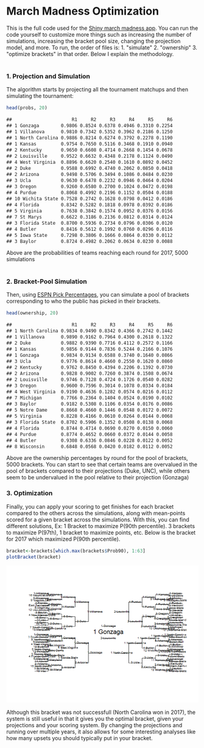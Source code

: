 # March Madness Optimization

This is the full code used for the [Shiny march madness app](https://bracketmath.shinyapps.io/ncaa/). You can run the code yourself to customize more things such as increasing the number of simulations, increasing the bracket pool size, changing the projection model, and more. To run, the order of files is: 1. "simulate" 2. "ownership" 3. "optimize brackets" in that order. Below I explain the methodology. <br /> <br />

### 1. Projection and Simulation

The algorithm starts by projecting all the tournament matchups and then simulating the tournament:

``` r
head(probs, 20)
```

    ##                      R1     R2     R3     R4     R5     R6
    ## 1 Gonzaga        0.9806 0.8524 0.6378 0.4946 0.3310 0.2254
    ## 1 Villanova      0.9810 0.7342 0.5352 0.3962 0.2186 0.1250
    ## 1 North Carolina 0.9886 0.8214 0.6274 0.3792 0.2278 0.1190
    ## 1 Kansas         0.9754 0.7650 0.5116 0.3468 0.1910 0.0940
    ## 2 Kentucky       0.9650 0.6608 0.4714 0.2668 0.1454 0.0678
    ## 2 Louisville     0.9522 0.6632 0.4348 0.2178 0.1124 0.0490
    ## 4 West Virginia  0.8896 0.6620 0.2540 0.1610 0.0892 0.0452
    ## 2 Duke           0.9588 0.6992 0.4740 0.2062 0.0850 0.0418
    ## 2 Arizona        0.9498 0.5706 0.3494 0.1086 0.0484 0.0230
    ## 3 Ucla           0.9630 0.6478 0.2232 0.0946 0.0464 0.0204
    ## 3 Oregon         0.9260 0.6580 0.2700 0.1024 0.0472 0.0198
    ## 4 Purdue         0.8068 0.4992 0.2196 0.1152 0.0504 0.0188
    ## 10 Wichita State 0.7528 0.2742 0.1628 0.0798 0.0412 0.0186
    ## 4 Florida        0.8342 0.5282 0.1818 0.0978 0.0392 0.0186
    ## 5 Virginia       0.7638 0.3842 0.1574 0.0952 0.0376 0.0156
    ## 7 St Marys       0.6622 0.3186 0.2136 0.0812 0.0314 0.0124
    ## 3 Florida State  0.8700 0.5936 0.2734 0.0796 0.0306 0.0120
    ## 4 Butler         0.8416 0.5612 0.1992 0.0760 0.0296 0.0116
    ## 5 Iowa State     0.7298 0.3806 0.1666 0.0864 0.0330 0.0112
    ## 3 Baylor         0.8724 0.4982 0.2062 0.0634 0.0230 0.0088

Above are the probabilities of teams reaching each round for 2017, 5000 simulations <br /> <br />

### 2. Bracket-Pool Simulation

Then, using [ESPN Pick Percentages](http://games.espn.com/tournament-challenge-bracket/2017/en/whopickedwhom), you can simulate a pool of brackets corresponding to who the public has picked in their brackets.

``` r
head(ownership, 20)
```

    ##                      R1     R2     R3     R4     R5     R6
    ## 1 North Carolina 0.9834 0.9490 0.8342 0.4366 0.2742 0.1442
    ## 1 Villanova      0.9890 0.9162 0.7964 0.4300 0.2618 0.1322
    ## 2 Duke           0.9882 0.9390 0.7716 0.4112 0.2572 0.1166
    ## 1 Kansas         0.9856 0.9144 0.7836 0.5244 0.2166 0.1076
    ## 1 Gonzaga        0.9834 0.9134 0.6588 0.3740 0.1640 0.0866
    ## 3 Ucla           0.9776 0.8614 0.4660 0.2550 0.1620 0.0860
    ## 2 Kentucky       0.9762 0.8450 0.4394 0.2206 0.1392 0.0730
    ## 2 Arizona        0.9828 0.9002 0.7260 0.3874 0.1508 0.0674
    ## 2 Louisville     0.9746 0.7128 0.4724 0.1726 0.0540 0.0282
    ## 3 Oregon         0.9600 0.7596 0.3014 0.1078 0.0334 0.0184
    ## 4 West Virginia  0.9190 0.4636 0.1282 0.0574 0.0216 0.0112
    ## 7 Michigan       0.7766 0.2364 0.1404 0.0524 0.0190 0.0102
    ## 3 Baylor         0.9182 0.5308 0.1106 0.0354 0.0176 0.0086
    ## 5 Notre Dame     0.8668 0.4660 0.1446 0.0548 0.0172 0.0072
    ## 5 Virginia       0.8228 0.4166 0.0610 0.0264 0.0144 0.0068
    ## 3 Florida State  0.8702 0.5906 0.1352 0.0508 0.0138 0.0068
    ## 4 Florida        0.8744 0.4714 0.0690 0.0270 0.0150 0.0060
    ## 4 Purdue         0.8774 0.4652 0.0660 0.0372 0.0144 0.0058
    ## 4 Butler         0.9308 0.6336 0.0846 0.0228 0.0122 0.0052
    ## 8 Wisconsin      0.6848 0.0568 0.0420 0.0182 0.0112 0.0052

Above are the ownership percentages by round for the pool of brackets, 5000 brackets. You can start to see that certain teams are overvalued in the pool of brackets compared to their projections (Duke, UNC), while others seem to be undervalued in the pool relative to their projection (Gonzaga)

### 3. Optimization

Finally, you can apply your scoring to get finishes for each bracket compared to the others across the simulations, along with mean-points scored for a given bracket across the simulations. With this, you can find different solutions, Ex: 1 Bracket to maximize P(90th percentile). 3 brackets to maximize P(97th), 1 bracket to maximize points, etc. Below is the bracket for 2017 which maximized P(90th percentile).

``` r
bracket<-brackets[which.max(brackets$Prob90), 1:63]
plotBracket(bracket)
```

![](README_files/figure-markdown_github/unnamed-chunk-4-1.png)

Although this bracket was not successfull (North Carolina won in 2017), the system is still useful in that it gives you the optimal bracket, given your projections and your scoring system. By changing the projections and running over multiple years, it also allows for some interesting analyses like how many upsets you should typically put in your bracket.
